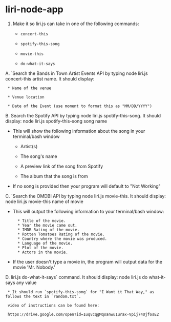 # liri-node-app

1. Make it so liri.js can take in one of the following commands:

   * `concert-this`

   * `spotify-this-song`

   * `movie-this`

   * `do-what-it-says`

  A. `Search the Bands in Town Artist Events API by typing node liri.js concert-this artist name. It should display:

     * Name of the venue

     * Venue location

     * Date of the Event (use moment to format this as "MM/DD/YYYY")

B.  Search the Spotify API by typing node liri.js spotify-this-song. It should display: node liri.js spotify-this-song song name

   * This will show the following information about the song in your terminal/bash window

     * Artist(s)

     * The song's name

     * A preview link of the song from Spotify

     * The album that the song is from

   * If no song is provided then your program will default to "Not Working"

  


C. `Search the OMDBI API by typing node liri.js movie-this. It should display: node liri.js movie-this name of movie

   * This will output the following information to your terminal/bash window:

     ```
       * Title of the movie.
       * Year the movie came out.
       * IMDB Rating of the movie.
       * Rotten Tomatoes Rating of the movie.
       * Country where the movie was produced.
       * Language of the movie.
       * Plot of the movie.
       * Actors in the movie.
     ```

   * If the user doesn't type a movie in, the program will output data for the movie 'Mr. Nobody.'

   D. liri.js do-what-it-says` command. It should display: node liri.js do what-it-says any value

     * It should run `spotify-this-song` for "I Want it That Way," as follows the text in `random.txt`.

     video of instructions can be found here:

     https://drive.google.com/open?id=1uqvcqgMqsanwu1urax-Vpij74UjfosE2

     

    
